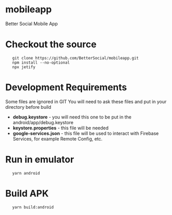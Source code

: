 # mobileapp
Better Social Mobile App

# Checkout the source

```
   git clone https://github.com/BetterSocial/mobileapp.git
   npm install --no-optional
   npx jetify
```

# Development Requirements

Some files are ignored in GIT
You will need to ask these files and put in your directory before build

- **debug.keystore** - you will need this one to be put in the android/app/debug.keystore
- **keystore.properties** - this file will be needed
- **google-services.json** - this file will be used to interact with Firebase Services, for example Remote Config, etc.

# Run in emulator

```
   yarn android
```

# Build APK

```
   yarn build:android
```

